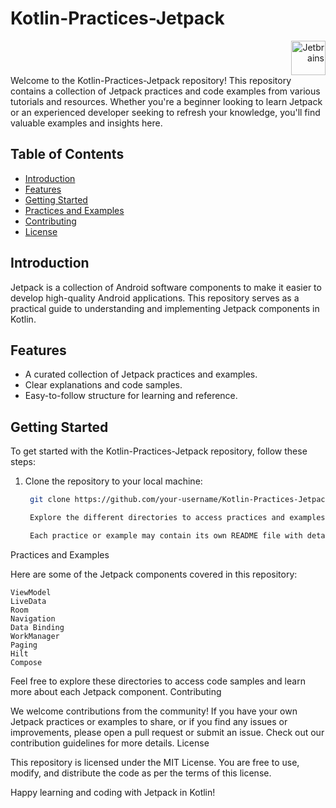 # Kotlin-Practices-Jetpack

<div align="right">
<a href="https://www.jetbrains.com/" target="_blank" rel="noreferrer"><img src="https://www.jetbrains.com/company/brand/img/logo1.svg" width="55" height="55" alt="Jetbrains" /></a> 
</div>
Welcome to the Kotlin-Practices-Jetpack repository! This repository contains a collection of Jetpack practices and code examples from various tutorials and resources. Whether you're a beginner looking to learn Jetpack or an experienced developer seeking to refresh your knowledge, you'll find valuable examples and insights here.

## Table of Contents

- [Introduction](#introduction)
- [Features](#features)
- [Getting Started](#getting-started)
- [Practices and Examples](#practices-and-examples)
- [Contributing](#contributing)
- [License](#license)

## Introduction

Jetpack is a collection of Android software components to make it easier to develop high-quality Android applications. This repository serves as a practical guide to understanding and implementing Jetpack components in Kotlin.

## Features

- A curated collection of Jetpack practices and examples.
- Clear explanations and code samples.
- Easy-to-follow structure for learning and reference.

## Getting Started

To get started with the Kotlin-Practices-Jetpack repository, follow these steps:

1. Clone the repository to your local machine:

   ```bash
    git clone https://github.com/your-username/Kotlin-Practices-Jetpack.git

    Explore the different directories to access practices and examples related to specific Jetpack components.

    Each practice or example may contain its own README file with detailed instructions and code explanations.

Practices and Examples

Here are some of the Jetpack components covered in this repository:

    ViewModel
    LiveData
    Room
    Navigation
    Data Binding
    WorkManager
    Paging
    Hilt
    Compose

Feel free to explore these directories to access code samples and learn more about each Jetpack component.
Contributing

We welcome contributions from the community! If you have your own Jetpack practices or examples to share, or if you find any issues or improvements, please open a pull request or submit an issue. Check out our contribution guidelines for more details.
License

This repository is licensed under the MIT License. You are free to use, modify, and distribute the code as per the terms of this license.

Happy learning and coding with Jetpack in Kotlin!
